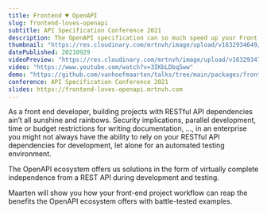 ```yaml
---
title: Frontend ♥︎ OpenAPI
slug: frontend-loves-openapi
subtitle: API Specification Conference 2021
description: The OpenAPI specification can so much speed up your Front End workflow, let me show you how.
thumbnail: "https://res.cloudinary.com/mrtnvh/image/upload/v1632934649/mrtnvh.com/api-spec-conf.png"
datePublished: 20210929
videoPreview: "https://res.cloudinary.com/mrtnvh/image/upload/v1632934738/mrtnvh.com/api-spec-conf-preview.jpg"
video: "https://www.youtube.com/watch?v=3IKbLDbq5ww"
demo: "https://github.com/vanhoofmaarten/talks/tree/main/packages/frontend-loves-openapi/demo"
conference: API Specification Conference 2021
slides: https://frontend-loves-openapi.mrtnvh.com
---
```


As a front end developer, building projects with RESTful API dependencies ain’t all sunshine and rainbows. Security implications, parallel development, time or budget restrictions for writing documentation, …, in an enterprise you might not always have the ability to rely on your RESTful API dependencies for development, let alone for an automated testing environment.

The OpenAPI ecosystem offers us solutions in the form of virtually complete independence from a REST API during development and testing.

Maarten will show you how your front-end project workflow can reap the benefits the OpenAPI ecosystem offers with battle-tested examples.

